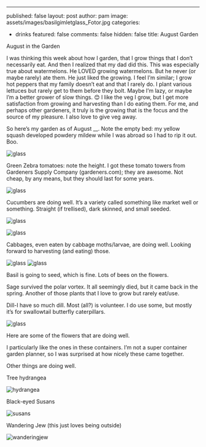 ---
published: false
layout: post
author: pam
image: assets/images/basilgimletglass_Fotor.jpg
categories:
  - drinks
featured: false
comments: false
hidden: false
title: August Garden

August in the Garden

I was thinking this week about how I garden, that I grow things that I don’t necessarily eat. And then I realized that my dad did this.  This was especially true about watermelons.  He LOVED growing watermelons.  But he never (or maybe rarely) ate them.  He just liked the growing.  I feel I’m similar; I grow hot peppers that my family doesn’t eat and that I rarely do. I plant various lettuces but rarely get to them before they bolt. Maybe I’m lazy, or maybe I’m a better grower of slow things. 😊 I like the veg I grow, but I get more satisfaction from growing and harvesting than I do eating them.  For me, and perhaps other gardeners, it truly is the growing that is the focus and the source of my pleasure. I also love to give veg away.

So here’s my garden as of August __. Note the empty bed: my yellow squash developed powdery mildew while I was abroad so I had to rip it out.  Boo.

![glass](/assets/images/basilgimletglass_Fotor.jpg)

Green Zebra tomatoes: note the height. I got these tomato towers from Gardeners Supply Company (gardeners.com); they are awesome.  Not cheap, by any means, but they should last for some years.

![glass](/assets/images/basilgimletglass_Fotor.jpg)

Cucumbers are doing well. It’s a variety called something like market well or something. Straight (if trellised), dark skinned, and small seeded.

![glass](/assets/images/basilgimletglass_Fotor.jpg)

![glass](/assets/images/basilgimletglass_Fotor.jpg)

Cabbages, even eaten by cabbage moths/larvae, are doing well.  Looking forward to harvesting (and eating) those.

![glass](/assets/images/basilgimletglass_Fotor.jpg)
![glass](/assets/images/basilgimletglass_Fotor.jpg)

Basil is going to seed, which is fine. Lots of bees on the flowers.

Sage survived the polar vortex. It all seemingly died, but it came back in the spring. Another of those plants that I love to grow but rarely eat/use.

Dill-I have so much dill.  Most (all?) is volunteer.  I do use some, but mostly it’s for swallowtail butterfly caterpillars.

![glass](/assets/images/basilgimletglass_Fotor.jpg)

Here are some of the flowers that are doing well.

I particularly like the ones in these containers. I’m not a super container garden planner, so I was surprised at how nicely these came together.

Other things are doing well.

Tree hydrangea

![hydrangea](/assets/images/treehydrangeaaugust.jpg)

Black-eyed Susans

![susans](/assets/images/blackeyedsusans.jpg)

Wandering Jew (this just loves being outside)

![wanderingjew](/assets/images/wanderingjew.jpg)
